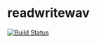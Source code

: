 # readwritewav  

[![Build Status](https://travis-ci.org/TeslasGhost/readwritewav.svg?branch=master)](https://travis-ci.org/TeslasGhost/readwritewav)
